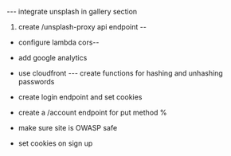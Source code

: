 --- integrate unsplash in gallery section

1. create /unsplash-proxy api endpoint --

- configure lambda cors--

- add google analytics
- use cloudfront
  --- create functions for hashing and unhashing passwords
- create login endpoint and set cookies
- create a /account endpoint for put method %
- make sure site is OWASP safe
- set cookies on sign up
